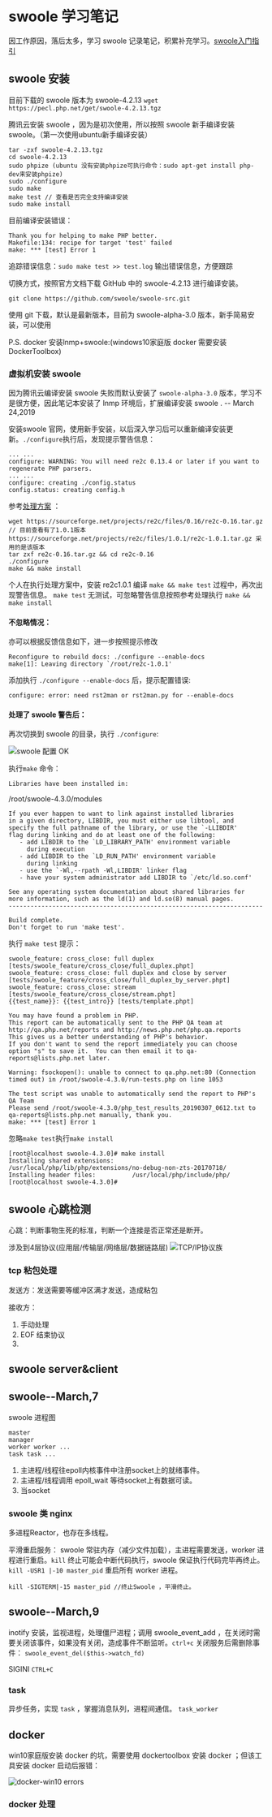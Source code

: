 # swoole 学习笔记 #
因工作原因，落后太多，学习 swoole 记录笔记，积累补充学习。[swoole入门指引](https://wiki.swoole.com/wiki/page/1.html "swoole入门指引")

## swoole 安装 ##
目前下载的 swoole 版本为 swoole-4.2.13  `wget  https://pecl.php.net/get/swoole-4.2.13.tgz`

腾讯云安装 swoole ，因为是初次使用，所以按照 swoole 新手编译安装 swoole。（第一次使用ubuntu新手编译安装）

	tar -zxf swoole-4.2.13.tgz
	cd swoole-4.2.13
	sudo phpize (ubuntu 没有安装phpize可执行命令：sudo apt-get install php-dev来安装phpize)
	sudo ./configure
	sudo make 
	make test // 查看是否完全支持编译安装
	sudo make install

目前编译安装错误：

	Thank you for helping to make PHP better.
	Makefile:134: recipe for target 'test' failed
	make: *** [test] Error 1

追踪错误信息：`sudo make test >> test.log` 输出错误信息，方便跟踪

切换方式，按照官方文档下载 GitHub 中的 swoole-4.2.13 进行编译安装。

	git clone https://github.com/swoole/swoole-src.git 

使用 git 下载，默认是最新版本，目前为 swoole-alpha-3.0 版本，新手简易安装，可以使用
	

P.S. docker 安装lnmp+swoole:(windows10家庭版 docker 需要安装DockerToolbox)

### 虚拟机安装 swoole ###
因为腾讯云编译安装 swoole 失败而默认安装了 `swoole-alpha-3.0` 版本，学习不是很方便，因此笔记本安装了 lnmp 环境后，扩展编译安装 swoole . -- March 24,2019

安装swoole 官网，使用新手安装，以后深入学习后可以重新编译安装更新。`./configure`执行后，发现提示警告信息：

	... ...
	configure: WARNING: You will need re2c 0.13.4 or later if you want to regenerate PHP parsers.
	... ... 
	configure: creating ./config.status
	config.status: creating config.h

参考[处理方案](https://www.phpsong.com/2220.html "处理方案") ：

	wget https://sourceforge.net/projects/re2c/files/0.16/re2c-0.16.tar.gz   // 目前查看有了1.0.1版本 https://sourceforge.net/projects/re2c/files/1.0.1/re2c-1.0.1.tar.gz 采用的是该版本
	tar zxf re2c-0.16.tar.gz && cd re2c-0.16
	./configure 
	make && make install

个人在执行处理方案中，安装 re2c1.0.1 编译 `make && make test` 过程中，再次出现警告信息。 `make test` 无测试，可忽略警告信息按照参考处理执行 `make && make install`

#### 不忽略情况： ####
亦可以根据反馈信息如下，进一步按照提示修改 

	Reconfigure to rebuild docs: ./configure --enable-docs
	make[1]: Leaving directory `/root/re2c-1.0.1'

添加执行 `./configure --enable-docs` 后，提示配置错误:

	configure: error: need rst2man or rst2man.py for --enable-docs 

#### 处理了 swoole 警告后： ####
再次切换到 swoole 的目录，执行 `./configure`:

![swoole 配置 OK](https://i.imgur.com/NVe1mCR.png)

执行`make` 命令：

	Libraries have been installed in:
   /root/swoole-4.3.0/modules

	If you ever happen to want to link against installed libraries
	in a given directory, LIBDIR, you must either use libtool, and
	specify the full pathname of the library, or use the `-LLIBDIR'
	flag during linking and do at least one of the following:
	   - add LIBDIR to the `LD_LIBRARY_PATH' environment variable
	     during execution
	   - add LIBDIR to the `LD_RUN_PATH' environment variable
	     during linking
	   - use the `-Wl,--rpath -Wl,LIBDIR' linker flag
	   - have your system administrator add LIBDIR to `/etc/ld.so.conf'
	
	See any operating system documentation about shared libraries for
	more information, such as the ld(1) and ld.so(8) manual pages.
	----------------------------------------------------------------------

	Build complete.
	Don't forget to run 'make test'.

执行 `make test` 提示：

	swoole_feature: cross_close: full duplex [tests/swoole_feature/cross_close/full_duplex.phpt]
	swoole_feature: cross_close: full duplex and close by server [tests/swoole_feature/cross_close/full_duplex_by_server.phpt]
	swoole_feature: cross_close: stream [tests/swoole_feature/cross_close/stream.phpt]
	{{test_name}}: {{test_intro}} [tests/template.phpt]

	You may have found a problem in PHP.
	This report can be automatically sent to the PHP QA team at
	http://qa.php.net/reports and http://news.php.net/php.qa.reports
	This gives us a better understanding of PHP's behavior.
	If you don't want to send the report immediately you can choose
	option "s" to save it.  You can then email it to qa-reports@lists.php.net later.

	Warning: fsockopen(): unable to connect to qa.php.net:80 (Connection timed out) in /root/swoole-4.3.0/run-tests.php on line 1053

	The test script was unable to automatically send the report to PHP's QA Team
	Please send /root/swoole-4.3.0/php_test_results_20190307_0612.txt to qa-reports@lists.php.net manually, thank you.
	make: *** [test] Error 1

忽略`make test`执行`make install`

	[root@localhost swoole-4.3.0]# make install
	Installing shared extensions:     /usr/local/php/lib/php/extensions/no-debug-non-zts-20170718/
	Installing header files:          /usr/local/php/include/php/
	[root@localhost swoole-4.3.0]#

## swoole 心跳检测 ##
心跳：判断事物生死的标准，判断一个连接是否正常还是断开。

涉及到4层协议(应用层/传输层/网络层/数据链路层)
![TCP/IP协议族](https://i.imgur.com/n2Zr1Ua.png)

### tcp 粘包处理 ###
发送方：发送需要等缓冲区满才发送，造成粘包

接收方：

1. 手动处理
2. EOF 结束协议
3. 

## swoole server&client ##


## swoole--March,7 ##
swoole 进程图

	master
	manager
	worker worker ...
	task task ...

1. 主进程/线程往epoll内核事件中注册socket上的就绪事件。
2. 主进程/线程调用 epoll_wait 等待socket上有数据可读。
3. 当socket 

### swoole 类 nginx ###
多进程Reactor，也存在多线程。

平滑重启服务：
swoole 常驻内存（减少文件加载），主进程需要发送，worker 进程进行重启。`kill` 终止可能会中断代码执行，swoole 保证执行代码完毕再终止。`kill -USR1 |-10 master_pid` 重启所有 worker 进程。

    kill -SIGTERM|-15 master_pid //终止Swoole ，平滑终止。

## swoole--March,9 ##
inotify 安装，监视进程，处理僵尸进程；调用 swoole_event_add ，在关闭时需要关闭该事件，如果没有关闭，造成事件不断监听。`ctrl+c` 关闭服务后需删除事件： `swoole_event_del($this->watch_fd)`

SIGINI `CTRL+C`

### task ###
异步任务，实现 `task` ，掌握消息队列，进程间通信。 `task_worker`

## docker ##
win10家庭版安装 docker 的坑，需要使用 dockertoolbox 安装 docker ；但该工具安装 docker 启动后报错：

![docker-win10 errors](https://i.imgur.com/8qUv8EG.png)

### docker 处理 ###